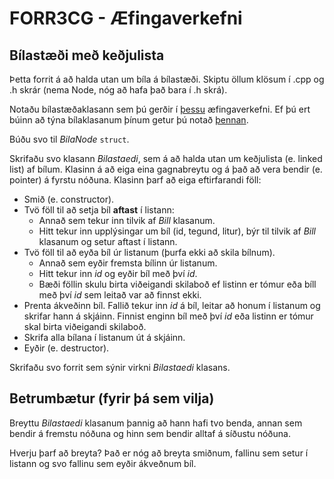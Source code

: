# FORR3CG - Æfingaverkefni

## Bílastæði með keðjulista

Þetta forrit á að halda utan um bíla á bílastæði. Skiptu öllum klösum í .cpp og .h skrár (nema Node, nóg að hafa það bara í .h skrá).

Notaðu bílastæðaklasann sem þú gerðir í [þessu](https://gist.github.com/gestskoli/6ce1f3234158e12bd5c8fc60de30a0d3) æfingaverkefni. Ef þú ert búinn að týna bílaklasanum þínum getur þú notað [þennan](https://gist.github.com/gestskoli/910f1989c389c963256b6114b62f280f).

Búðu svo til *BilaNode* `struct`.

Skrifaðu svo klasann *Bilastaedi*, sem á að halda utan um keðjulista (e. linked list) af bílum. Klasinn á að eiga eina gagnabreytu og á það að vera bendir (e. pointer) á fyrstu nóðuna. Klasinn þarf að eiga eftirfarandi föll:

- Smið (e. constructor).
- Tvö föll til að setja bíl **aftast** í listann:
  - Annað sem tekur inn tilvik af *Bill* klasanum.
  - Hitt tekur inn upplýsingar um bíl (id, tegund, litur), býr til tilvik af *Bill* klasanum og setur aftast í listann.
- Tvö föll til að eyða bíl úr listanum (þurfa ekki að skila bílnum).
  - Annað sem eyðir fremsta bílinn úr listanum.
  - Hitt tekur inn *id* og eyðir bíl með því *id*.
  - Bæði föllin skulu birta viðeigandi skilaboð ef listinn er tómur eða bíll með því *id* sem leitað var að finnst ekki.
- Prenta ákveðinn bíl. Fallið tekur inn *id* á bíl, leitar að honum í listanum og skrifar hann á skjáinn. Finnist enginn bíl með því *id* eða listinn er tómur skal birta viðeigandi skilaboð.
- Skrifa alla bílana í listanum út á skjáinn.
- Eyðir (e. destructor).

Skrifaðu svo forrit sem sýnir virkni *Bilastaedi* klasans.

## Betrumbætur (fyrir þá sem vilja)

Breyttu *Bilastaedi* klasanum þannig að hann hafi tvo benda, annan sem bendir á fremstu nóðuna og hinn sem bendir alltaf á síðustu nóðuna.

Hverju þarf að breyta? Það er nóg að breyta smiðnum, fallinu sem setur í listann og svo fallinu sem eyðir ákveðnum bíl.

